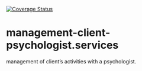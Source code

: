 [![Coverage Status](https://coveralls.io/repos/github/fgituser/management-client-psychologist.services/badge.svg)](https://coveralls.io/github/fgituser/management-client-psychologist.services)

# management-client-psychologist.services
 management of client’s activities with a psychologist.
